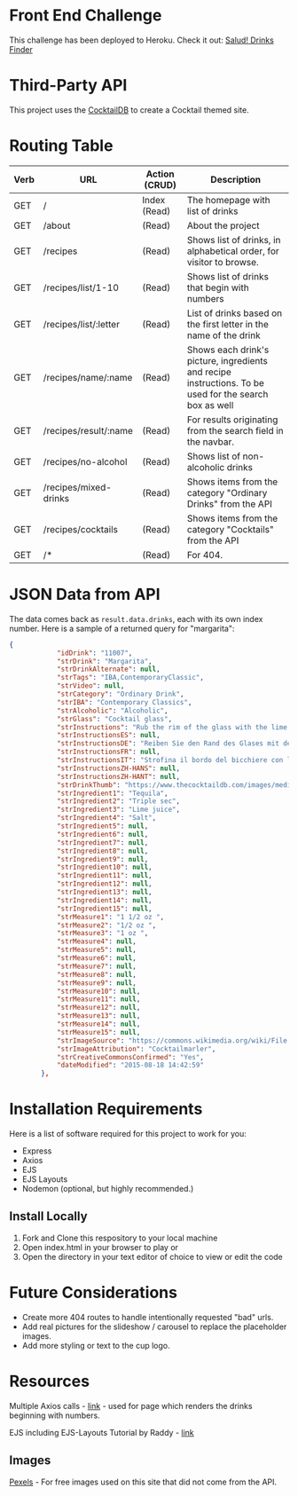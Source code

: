 # Front End Challenge
This challenge has been deployed to Heroku. Check it out:
[Salud! Drinks Finder](https://salud-drinks-finder.herokuapp.com/)

# Third-Party API 
This project uses the [CocktailDB](https://www.thecocktaildb.com/api.php) to create a Cocktail themed site.

# Routing Table
| Verb | URL | Action (CRUD) | Description
| ------- | ------- | ------- | ------- |
| GET | / | Index (Read) | The homepage with list of drinks | 
| GET | /about | (Read) | About the project |
| GET | /recipes | (Read) | Shows list of drinks, in alphabetical order, for visitor to browse. |
| GET | /recipes/list/1-10 | (Read) | Shows list of drinks that begin with numbers | 
| GET | /recipes/list/:letter | (Read) | List of drinks based on the first letter in the name of the drink |
| GET | /recipes/name/:name | (Read) | Shows each drink's picture, ingredients and recipe instructions. To be used for the search box as well|
| GET | /recipes/result/:name | (Read) | For results originating from the search field in the navbar.|
| GET | /recipes/no-alcohol | (Read) | Shows list of non-alcoholic drinks | 
| GET | /recipes/mixed-drinks | (Read) | Shows items from the category "Ordinary Drinks" from the API | 
| GET | /recipes/cocktails | (Read) | Shows items from the category "Cocktails" from the API |
| GET | /* | (Read) | For 404. |

# JSON Data from API
The data comes back as `result.data.drinks`, each with its own index number. Here is a sample of a returned query for "margarita":
```json
{
            "idDrink": "11007",
            "strDrink": "Margarita",
            "strDrinkAlternate": null,
            "strTags": "IBA,ContemporaryClassic",
            "strVideo": null,
            "strCategory": "Ordinary Drink",
            "strIBA": "Contemporary Classics",
            "strAlcoholic": "Alcoholic",
            "strGlass": "Cocktail glass",
            "strInstructions": "Rub the rim of the glass with the lime slice to make the salt stick to it. Take care to moisten only the outer rim and sprinkle the salt on it. The salt should present to the lips of the imbiber and never mix into the cocktail. Shake the other ingredients with ice, then carefully pour into the glass.",
            "strInstructionsES": null,
            "strInstructionsDE": "Reiben Sie den Rand des Glases mit der Limettenscheibe, damit das Salz daran haftet. Achten Sie darauf, dass nur der äußere Rand angefeuchtet wird und streuen Sie das Salz darauf. Das Salz sollte sich auf den Lippen des Genießers befinden und niemals in den Cocktail einmischen. Die anderen Zutaten mit Eis schütteln und vorsichtig in das Glas geben.",
            "strInstructionsFR": null,
            "strInstructionsIT": "Strofina il bordo del bicchiere con la fetta di lime per far aderire il sale.\r\nAvere cura di inumidire solo il bordo esterno e cospargere di sale.\r\nIl sale dovrebbe presentarsi alle labbra del bevitore e non mescolarsi mai al cocktail.\r\nShakerare gli altri ingredienti con ghiaccio, quindi versarli delicatamente nel bicchiere.",
            "strInstructionsZH-HANS": null,
            "strInstructionsZH-HANT": null,
            "strDrinkThumb": "https://www.thecocktaildb.com/images/media/drink/5noda61589575158.jpg",
            "strIngredient1": "Tequila",
            "strIngredient2": "Triple sec",
            "strIngredient3": "Lime juice",
            "strIngredient4": "Salt",
            "strIngredient5": null,
            "strIngredient6": null,
            "strIngredient7": null,
            "strIngredient8": null,
            "strIngredient9": null,
            "strIngredient10": null,
            "strIngredient11": null,
            "strIngredient12": null,
            "strIngredient13": null,
            "strIngredient14": null,
            "strIngredient15": null,
            "strMeasure1": "1 1/2 oz ",
            "strMeasure2": "1/2 oz ",
            "strMeasure3": "1 oz ",
            "strMeasure4": null,
            "strMeasure5": null,
            "strMeasure6": null,
            "strMeasure7": null,
            "strMeasure8": null,
            "strMeasure9": null,
            "strMeasure10": null,
            "strMeasure11": null,
            "strMeasure12": null,
            "strMeasure13": null,
            "strMeasure14": null,
            "strMeasure15": null,
            "strImageSource": "https://commons.wikimedia.org/wiki/File:Klassiche_Margarita.jpg",
            "strImageAttribution": "Cocktailmarler",
            "strCreativeCommonsConfirmed": "Yes",
            "dateModified": "2015-08-18 14:42:59"
        },

```


# Installation Requirements
Here is a list of software required for this project to work for you:
* Express
* Axios
* EJS
* EJS Layouts
* Nodemon (optional, but highly recommended.)

## Install Locally
1. Fork and Clone this respository to your local machine
2. Open index.html in your browser to play or
3. Open the directory in your text editor of choice to view or edit the code


# Future Considerations
* Create more 404 routes to handle intentionally requested "bad" urls.
* Add real pictures for the slideshow / carousel to replace the placeholder images.
* Add more styling or text to the cup logo.

# Resources

Multiple Axios calls - [link](https://www.storyblok.com/tp/how-to-send-multiple-requests-using-axios) - used for page which renders the drinks beginning with numbers.

EJS including EJS-Layouts Tutorial by Raddy - [link](https://raddy.co.uk/blog/nodejs-express-layouts-and-partials/)

## Images
[Pexels](https://www.pexels.com/photo/three-cocktail-drinks-602750/) - For free images used on this site that did not come from the API.

